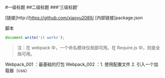 #一级标题
##二级标题
###'三级标题'


[链接]http://https://github.com/xiaoyu2089/
[内部链接]package.json

脚本
```js
document.write('it works');
```

> 注：在 webpack 中，一个命名模块仅局部可用。在 Require.js 中，则是全局可用。



Webpack_001 ：最基础的打包
Webpack_002 ：1. 使用配置文件 2. 引入一个加载器（css）